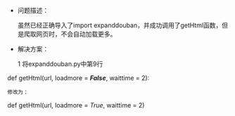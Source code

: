 - 问题描述：

  虽然已经正确导入了import expanddouban，并成功调用了getHtml函数，但是爬取网页时，不会自动加载更多。

- 解决方案：

  1 将expanddouban.py中第9行
  
def getHtml(url, loadmore = <b><i>False</i></b>, waittime = 2):
    
    修改为：
    
def getHtml(url, loadmore = _True_, waittime = 2)
